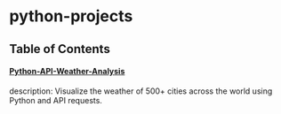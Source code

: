 # python-projects

## Table of Contents

#### [Python-API-Weather-Analysis](https://github.com/jwang711/python-projects/tree/master/Python-API-Weather-Analysis)
description:  Visualize the weather of 500+ cities across the world using Python and API requests.
